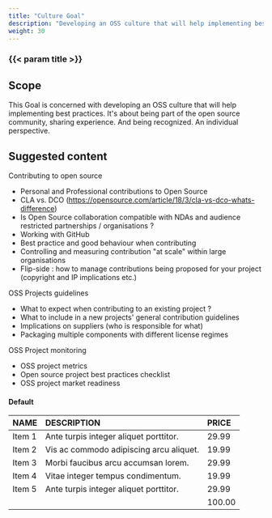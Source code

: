 ```yaml
---
title: "Culture Goal"
description: "Developing an OSS culture that will help implementing best practices."
weight: 30
---
```


### {{< param title >}}

## Scope

This Goal is concerned with developing an OSS culture that will help implementing best practices. It's about being part of the open source community, sharing experience. And being recognized. An individual perspective.

## Suggested content

Contributing to open source

* Personal and Professional contributions to Open Source
* CLA vs. DCO (https://opensource.com/article/18/3/cla-vs-dco-whats-difference)
* Is Open Source collaboration compatible with NDAs and audience restricted partnerships / organisations ?
* Working with GitHub
* Best practice and good behaviour when contributing
* Controlling and measuring contribution "at scale" within large organisations
* Flip-side : how to manage contributions being proposed for your project (copyright and IP implications etc.)

OSS Projects guidelines

* What to expect when contributing to an existing project ?
* What to include in a new projects' general contribution guidelines
* Implications on suppliers (who is responsible for what)
* Packaging multiple components with different license regimes

OSS Project monitoring

* OSS project metrics
* Open source project best practices checklist
* OSS project market readiness

#### Default

| NAME | DESCRIPTION | PRICE |
|:--|:--|:--|
| Item 1 | Ante turpis integer aliquet porttitor. | 29.99 |
| Item 2 | Vis ac commodo adipiscing arcu aliquet. | 19.99 |
| Item 3 | Morbi faucibus arcu accumsan lorem. | 29.99 |
| Item 4 | Vitae integer tempus condimentum. | 19.99 |
| Item 5 | Ante turpis integer aliquet porttitor. | 29.99 |
|  || 100.00 |
